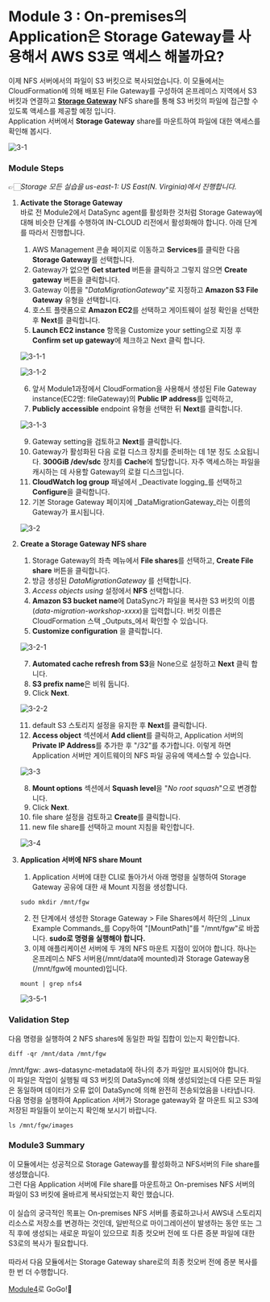 # Module 3 : On-premises의 Application은 Storage Gateway를 사용해서 AWS S3로 액세스 해볼까요?

이제 NFS 서버에서의 파일이 S3 버킷으로 복사되었습니다. 이 모듈에서는 CloudFormation에 의해 배포된 File Gateway를 구성하여 온프레미스 지역에서 S3 버킷과 연결하고 [**Storage Gateway**](https://aws.amazon.com/ko/storagegateway/) NFS share를 통해 S3 버킷의 파일에 접근할 수 있도록 액세스를 제공할 예정 입니다.\
Application 서버에서 **Storage Gateway** share를 마운트하여 파일에 대한 액세스를 확인해 봅시다.

![3-1](<../images/4-1 (4).png>)

### Module Steps

👉🏻_Storage 모든 실습을 us-east-1: US East(N. Virginia)에서 진행합니다._

1.  **Activate the Storage Gateway**\
    바로 전 Module2에서 DataSync agent를 활성화한 것처럼 Storage Gateway에 대해 비슷한 단계를 수행하여 IN-CLOUD 리전에서 활성화해야 합니다. 아래 단계를 따라서 진행합니다.

    1. AWS Management 콘솔 페이지로 이동하고 **Services**를 클릭한 다음 **Storage Gateway**를 선택합니다.
    2. Gateway가 없으면 **Get started** 버튼을 클릭하고 그렇지 않으면 **Create gateway** 버튼을 클릭합니다.
    3. Gateway 이름을 "_DataMigrationGateway_"로 지정하고 **Amazon S3 File Gateway** 유형을 선택합니다.
    4. 호스트 플랫폼으로 **Amazon EC2**를 선택하고 게이트웨이 설정 확인을 선택한 후 **Next**를 클릭합니다.
    5. **Launch EC2 instance** 항목을 Customize your setting으로 지정 후 **Confirm set up gateway**에 체크하고 Next 클릭 합니다.

    ![3-1-1](../images/3-1-1.png)

    ![3-1-2](../images/3-1-2.png)

    6. 앞서 Module1과정에서 CloudFormation을 사용해서 생성된 File Gateway instance(EC2명: fileGateway)의 **Public IP address**를 입력하고,
    7. **Publicly accessible** endpoint 유형을 선택한 뒤 **Next**를 클릭합니다.

    ![3-1-3](../images/3-1-3.png)

    9. Gateway setting을 검토하고 **Next**를 클릭합니다.
    10. Gateway가 활성화된 다음 로컬 디스크 장치를 준비하는 데 1분 정도 소요됩니다. **300GiB /dev/sdc** 장치를 **Cache**에 할당합니다. 자주 액세스하는 파일을 캐시하는 데 사용할 Gateway의 로컬 디스크입니다.
    11. **CloudWatch log group** 패널에서 _Deactivate logging_를 선택하고 **Configure**을 클릭합니다.
    12. 기본 Storage Gateway 페이지에 _DataMigrationGateway_라는 이름의 Gateway가 표시됩니다.

    ![3-2](../images/3-2.png)
2.  **Create a Storage Gateway NFS share**

    1. Storage Gateway의 좌측 메뉴에서 **File shares**를 선택하고, **Create File share** 버튼을 클릭합니다.
    2. 방금 생성된 _DataMigrationGateway_ 를 선택합니다.
    3. _Access objects using_ 설정에서 **NFS** 선택합니다.
    4. **Amazon S3 bucket name**에 DataSync가 파일을 복사한 S3 버킷의 이름(_data-migration-workshop-xxxx_)을 입력합니다. 버킷 이름은 CloudFormation 스택 _Outputs_에서 확인할 수 있습니다.
    5. **Customize configuration** 을 클릭합니다.

    ![3-2-1](../images/3-2-1.png)

    7. **Automated cache refresh from S3**을 None으로 설정하고 **Next** 클릭 합니다.
    8. **S3 prefix name**은 비워 둡니다.
    9. Click **Next**.

    ![3-2-2](../images/3-2-3.png)

    11. default S3 스토리지 설정을 유지한 후 **Next**를 클릭합니다.
    12. **Access object** 섹션에서 **Add client**를 클릭하고, Application 서버의 **Private IP Address**를 추가한 후 "/32"를 추가합니다. 이렇게 하면 Application 서버만 게이트웨이의 NFS 파일 공유에 액세스할 수 있습니다.

    ![3-3](../images/3-3.png)

    8. **Mount options** 섹션에서 **Squash level**을 "_No root squash_"으로 변경합니다.
    9. Click **Next**.
    10. file share 설정을 검토하고 **Create**를 클릭합니다.
    11. new file share를 선택하고 mount 지침을 확인합니다.

    ![3-4](../images/3-4.png)
3.  **Application 서버에 NFS share Mount**

    1. Application 서버에 대한 CLI로 돌아가서 아래 명령을 실행하여 Storage Gateway 공유에 대한 새 Mount 지점을 생성합니다.

    ```
    sudo mkdir /mnt/fgw
    ```

    2. 전 단계에서 생성한 Storage Gateway > File Shares에서 하단의 _Linux Example Commands_를 Copy하여 "\[MountPath]"를 "/mnt/fgw"로 바꿉니다. **sudo로 명령을 실행해야 합니다.**
    3. 이제 애플리케이션 서버에 두 개의 NFS 마운트 지점이 있어야 합니다. 하나는 온프레미스 NFS 서버용(/mnt/data에 mounted)과 Storage Gateway용(/mnt/fgw에 mounted)입니다.

    ```
    mount | grep nfs4
    ```

    ![3-5-1](../images/3-5-1.png)

### Validation Step

다음 명령을 실행하여 2 NFS shares에 동일한 파일 집합이 있는지 확인합니다.

```
diff -qr /mnt/data /mnt/fgw
```

/mnt/fgw: .aws-datasync-metadata에 하나의 추가 파일만 표시되어야 합니다.\
이 파일은 작업이 실행될 때 S3 버킷의 DataSync에 의해 생성되었는데 다른 모든 파일은 동일하며 데이터가 오류 없이 DataSync에 의해 완전히 전송되었음을 나타냅니다.\
다음 명령을 실행하여 Application 서버가 Storage gateway와 잘 마운트 되고 S3에 저장된 파일들이 보이는지 확인해 보시기 바랍니다.

```
ls /mnt/fgw/images
```

### Module3 Summary

이 모듈에서는 성공적으로 Storage Gateway를 활성화하고 NFS서버의 File share를 생성했습니다.\
그런 다음 Application 서버에 File share를 마운트하고 On-premises NFS 서버의 파일이 S3 버킷에 올바르게 복사되었는지 확인 했습니다.\
\
이 실습의 궁극적인 목표는 On-premises NFS 서버를 종료하고나서 AWS내 스토리지 리소스로 저장소를 변경하는 것인데, 일반적으로 마이그레이션이 발생하는 동안 또는 그 직 후에 생성되는 새로운 파일이 있으므로 최종 컷오버 전에 또 다른 증분 파일에 대한 S3로의 복사가 필요합니다.\
\
따라서 다음 모듈에서는 Storage Gateway share로의 최종 컷오버 전에 증분 복사를 한 번 더 수행합니다.

[Module4](module4.md)로 GoGo!👏
